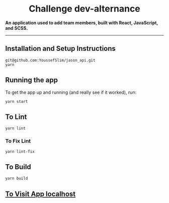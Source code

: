 <div>
  <h1 align="center">Challenge dev-alternance</h1>
  <strong>
    An application used to add team members, built with React,  JavaScript, and SCSS.
  </strong>
</div>

<hr />

## Installation and Setup Instructions

```
git@github.com:YoussefSlim/jason_api.git
yarn
```

## Running the app

To get the app up and running (and really see if it worked), run:

```
yarn start
```

## To Lint

```
yarn lint
```

### To Fix Lint

```
yarn lint-fix
```

## To Build

```
yarn build
```

<div>
  <h2><a href="https://localhost:3000">To Visit App localhost</a></h1>

</div>
